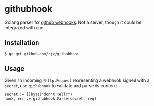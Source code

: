 githubhook
===============================================

Golang parser for [github webhooks][gh-webhook]. Not a server, though it could
be integrated with one.

Installation
-----------------------------------------------

    $ go get github.com/rjz/githubhook

Usage
-----------------------------------------------

Given an incoming `*http.Request` representing a webhook signed with a `secret`,
use `githubhook` to validate and parse its content:

    secret := []byte("don't tell!")
    hook, err := githubhook.Parse(secret, req)

[gh-webhook]: https://developer.github.com/webhooks/
